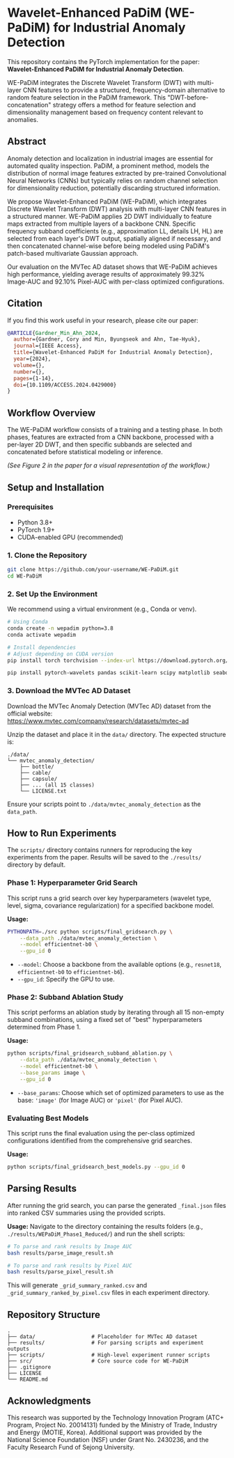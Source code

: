 # Wavelet-Enhanced PaDiM (WE-PaDiM) for Industrial Anomaly Detection

This repository contains the PyTorch implementation for the paper: **Wavelet-Enhanced PaDiM for Industrial Anomaly Detection**.

WE-PaDiM integrates the Discrete Wavelet Transform (DWT) with multi-layer CNN features to provide a structured, frequency-domain alternative to random feature selection in the PaDiM framework. This "DWT-before-concatenation" strategy offers a method for feature selection and dimensionality management based on frequency content relevant to anomalies.

## Abstract

Anomaly detection and localization in industrial images are essential for automated quality inspection. PaDiM, a prominent method, models the distribution of normal image features extracted by pre-trained Convolutional Neural Networks (CNNs) but typically relies on random channel selection for dimensionality reduction, potentially discarding structured information. 

We propose Wavelet-Enhanced PaDiM (WE-PaDiM), which integrates Discrete Wavelet Transform (DWT) analysis with multi-layer CNN features in a structured manner. WE-PaDiM applies 2D DWT individually to feature maps extracted from multiple layers of a backbone CNN. Specific frequency subband coefficients (e.g., approximation LL, details LH, HL) are selected from each layer's DWT output, spatially aligned if necessary, and then concatenated channel-wise before being modeled using PaDiM's patch-based multivariate Gaussian approach. 

Our evaluation on the MVTec AD dataset shows that WE-PaDiM achieves high performance, yielding average results of approximately 99.32% Image-AUC and 92.10% Pixel-AUC with per-class optimized configurations.

## Citation

If you find this work useful in your research, please cite our paper:

```bibtex
@ARTICLE{Gardner_Min_Ahn_2024,
  author={Gardner, Cory and Min, Byungseok and Ahn, Tae-Hyuk},
  journal={IEEE Access},
  title={Wavelet-Enhanced PaDiM for Industrial Anomaly Detection},
  year={2024},
  volume={},
  number={},
  pages={1-14},
  doi={10.1109/ACCESS.2024.0429000}
}
```

## Workflow Overview

The WE-PaDiM workflow consists of a training and a testing phase. In both phases, features are extracted from a CNN backbone, processed with a per-layer 2D DWT, and then specific subbands are selected and concatenated before statistical modeling or inference.

*(See Figure 2 in the paper for a visual representation of the workflow.)*

## Setup and Installation

### Prerequisites

- Python 3.8+
- PyTorch 1.9+
- CUDA-enabled GPU (recommended)

### 1. Clone the Repository

```bash
git clone https://github.com/your-username/WE-PaDiM.git
cd WE-PaDiM
```

### 2. Set Up the Environment

We recommend using a virtual environment (e.g., Conda or venv).

```bash
# Using Conda
conda create -n wepadim python=3.8
conda activate wepadim

# Install dependencies
# Adjust depending on CUDA version
pip install torch torchvision --index-url https://download.pytorch.org/whl/cu118

pip install pytorch-wavelets pandas scikit-learn scipy matplotlib seaborn tqdm psutil gputil pillow numpy PyWavelets
```

### 3. Download the MVTec AD Dataset

Download the MVTec Anomaly Detection (MVTec AD) dataset from the official website: https://www.mvtec.com/company/research/datasets/mvtec-ad

Unzip the dataset and place it in the `data/` directory. The expected structure is:

```
./data/
└── mvtec_anomaly_detection/
    ├── bottle/
    ├── cable/
    ├── capsule/
    ├── ... (all 15 classes)
    └── LICENSE.txt
```

Ensure your scripts point to `./data/mvtec_anomaly_detection` as the `data_path`.

## How to Run Experiments

The `scripts/` directory contains runners for reproducing the key experiments from the paper. Results will be saved to the `./results/` directory by default.

### Phase 1: Hyperparameter Grid Search

This script runs a grid search over key hyperparameters (wavelet type, level, sigma, covariance regularization) for a specified backbone model.

**Usage:**

```bash
PYTHONPATH=./src python scripts/final_gridsearch.py \
    --data_path ./data/mvtec_anomaly_detection \
    --model efficientnet-b0 \
    --gpu_id 0
```

- `--model`: Choose a backbone from the available options (e.g., `resnet18`, `efficientnet-b0` to `efficientnet-b6`).
- `--gpu_id`: Specify the GPU to use.

### Phase 2: Subband Ablation Study

This script performs an ablation study by iterating through all 15 non-empty subband combinations, using a fixed set of "best" hyperparameters determined from Phase 1.

**Usage:**

```bash
python scripts/final_gridsearch_subband_ablation.py \
    --data_path ./data/mvtec_anomaly_detection \
    --model efficientnet-b0 \
    --base_params image \
    --gpu_id 0
```

- `--base_params`: Choose which set of optimized parameters to use as the base: `'image'` (for Image AUC) or `'pixel'` (for Pixel AUC).

### Evaluating Best Models

This script runs the final evaluation using the per-class optimized configurations identified from the comprehensive grid searches.

**Usage:**

```bash
python scripts/final_gridsearch_best_models.py --gpu_id 0
```

## Parsing Results

After running the grid search, you can parse the generated `_final.json` files into ranked CSV summaries using the provided scripts.

**Usage:**
Navigate to the directory containing the results folders (e.g., `./results/WEPaDiM_Phase1_Reduced/`) and run the shell scripts:

```bash
# To parse and rank results by Image AUC
bash results/parse_image_result.sh

# To parse and rank results by Pixel AUC
bash results/parse_pixel_result.sh
```

This will generate `_grid_summary_ranked.csv` and `_grid_summary_ranked_by_pixel.csv` files in each experiment directory.

## Repository Structure

```
.
├── data/                  # Placeholder for MVTec AD dataset
├── results/               # For parsing scripts and experiment outputs
├── scripts/               # High-level experiment runner scripts
├── src/                   # Core source code for WE-PaDiM
├── .gitignore
├── LICENSE
└── README.md
```

## Acknowledgments

This research was supported by the Technology Innovation Program (ATC+ Program, Project No. 20014131) funded by the Ministry of Trade, Industry and Energy (MOTIE, Korea). Additional support was provided by the National Science Foundation (NSF) under Grant No. 2430236, and the Faculty Research Fund of Sejong University.
